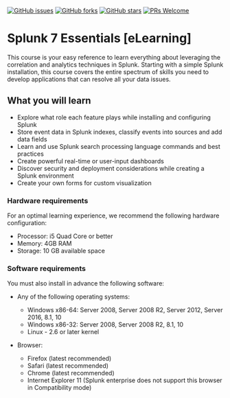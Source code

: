 [![GitHub issues](https://img.shields.io/github/issues/TrainingByPackt/Splunk-7-Essentials-eLearning.svg)](https://github.com/TrainingByPackt/Splunk-7-Essentials-eLearning/issues)
[![GitHub forks](https://img.shields.io/github/forks/TrainingByPackt/Splunk-7-Essentials-eLearning.svg)](https://github.com/TrainingByPackt/Splunk-7-Essentials-eLearning/network)
[![GitHub stars](https://img.shields.io/github/stars/TrainingByPackt/Splunk-7-Essentials-eLearning.svg)](https://github.com/TrainingByPackt/Splunk-7-Essentials-eLearning/stargazers)
[![PRs Welcome](https://img.shields.io/badge/PRs-welcome-brightgreen.svg)](https://github.com/TrainingByPackt/Splunk-7-Essentials-eLearning/pulls)


# Splunk 7 Essentials [eLearning]
This course is your easy reference to learn everything about leveraging the correlation and analytics techniques in Splunk. Starting with a simple Splunk installation, this course covers the entire spectrum of skills you need to develop applications that can resolve all your data issues.  

## What you will learn
* Explore what role each feature plays while installing and configuring Splunk
* Store event data in Splunk indexes, classify events into sources and add data fields
* Learn and use Splunk search processing language commands and best practices
* Create powerful real-time or user-input dashboards
* Discover security and deployment considerations while creating a Splunk environment
* Create your own forms for custom visualization


### Hardware requirements
For an optimal learning experience, we recommend the following hardware configuration:
* Processor: i5 Quad Core or better
* Memory: 4GB RAM
* Storage: 10 GB available space

### Software requirements
You must also install in advance the following software:
* Any of the following operating systems: 
  * Windows x86-64: Server 2008, Server 2008 R2, Server 2012, Server 2016, 8.1, 10
  * Windows x86-32: Server 2008, Server 2008 R2, 8.1, 10
  * Linux - 2.6 or later kernel

* Browser: 
  * Firefox (latest recommended)
  * Safari (latest recommended)
  * Chrome (latest recommended)
  * Internet Explorer 11 (Splunk enterprise does not support this browser in Compatibility mode)
